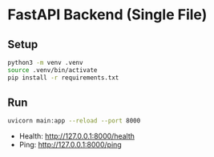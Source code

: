 # FastAPI Backend (Single File)

## Setup
```bash
python3 -m venv .venv
source .venv/bin/activate
pip install -r requirements.txt
```

## Run
```bash
uvicorn main:app --reload --port 8000
```

- Health: http://127.0.0.1:8000/health
- Ping: http://127.0.0.1:8000/ping
